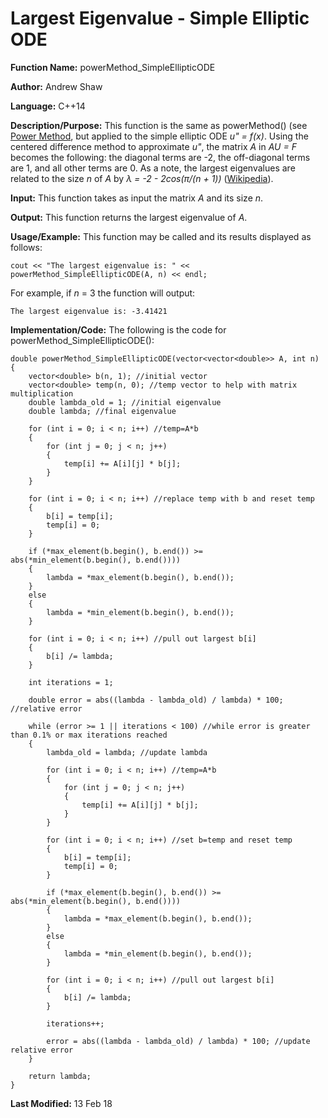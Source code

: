 # Largest Eigenvalue - Simple Elliptic ODE

**Function Name:** powerMethod_SimpleEllipticODE

**Author:** Andrew Shaw

**Language:** C++14

**Description/Purpose:** This function is the same as powerMethod() (see [Power Method](https://andrewshaw15.github.io/MATH-5620/HW-3/power-method), but applied to the simple elliptic ODE *u" = f(x)*. Using the centered difference method to approximate *u"*, the matrix *A* in *AU = F* becomes the following: the diagonal terms are -2, the off-diagonal terms are 1, and all other terms are 0. As a note, the largest eigenvalues are related to the size *n* of *A* by *&lambda; = -2 - 2cos(&pi;/(n + 1))* ([Wikipedia](https://en.wikipedia.org/wiki/Tridiagonal_matrix)).

**Input:** This function takes as input the matrix *A* and its size *n*.

**Output:** This function returns the largest eigenvalue of *A*.

**Usage/Example:** This function may be called and its results displayed as follows:
~~~~
cout << "The largest eigenvalue is: " << powerMethod_SimpleEllipticODE(A, n) << endl;
~~~~
For example, if *n* = 3 the function will output:
~~~~
The largest eigenvalue is: -3.41421
~~~~
**Implementation/Code:** The following is the code for powerMethod_SimpleEllipticODE():
~~~~
double powerMethod_SimpleEllipticODE(vector<vector<double>> A, int n)
{
	vector<double> b(n, 1); //initial vector
	vector<double> temp(n, 0); //temp vector to help with matrix multiplication
	double lambda_old = 1; //initial eigenvalue
	double lambda; //final eigenvalue

	for (int i = 0; i < n; i++) //temp=A*b
	{
		for (int j = 0; j < n; j++)
		{
			temp[i] += A[i][j] * b[j];
		}
	}

	for (int i = 0; i < n; i++) //replace temp with b and reset temp
	{
		b[i] = temp[i];
		temp[i] = 0;
	}

	if (*max_element(b.begin(), b.end()) >= abs(*min_element(b.begin(), b.end())))
	{
		lambda = *max_element(b.begin(), b.end());
	}
	else
	{
		lambda = *min_element(b.begin(), b.end());
	}

	for (int i = 0; i < n; i++) //pull out largest b[i]
	{
		b[i] /= lambda;
	}

	int iterations = 1;

	double error = abs((lambda - lambda_old) / lambda) * 100; //relative error

	while (error >= 1 || iterations < 100) //while error is greater than 0.1% or max iterations reached
	{
		lambda_old = lambda; //update lambda

		for (int i = 0; i < n; i++) //temp=A*b
		{
			for (int j = 0; j < n; j++)
			{
				temp[i] += A[i][j] * b[j];
			}
		}

		for (int i = 0; i < n; i++) //set b=temp and reset temp
		{
			b[i] = temp[i];
			temp[i] = 0;
		}

		if (*max_element(b.begin(), b.end()) >= abs(*min_element(b.begin(), b.end())))
		{
			lambda = *max_element(b.begin(), b.end());
		}
		else
		{
			lambda = *min_element(b.begin(), b.end());
		}

		for (int i = 0; i < n; i++) //pull out largest b[i]
		{
			b[i] /= lambda;
		}

		iterations++;

		error = abs((lambda - lambda_old) / lambda) * 100; //update relative error
	}

	return lambda;
}
~~~~
**Last Modified:** 13 Feb 18
